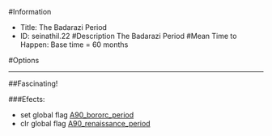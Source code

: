 #Information
 - Title: The Badarazi Period
 - ID: seinathil.22
#Description
The Badarazi Period
#Mean Time to Happen:
Base time = 60 months

#Options

___
##Fascinating!

###Efects:<ul><li>set global flag [A90_bororc_period](../flags/a90_bororc_period.md)</li><li>clr global flag [A90_renaissance_period](../flags/a90_renaissance_period.md)</li></ul>
